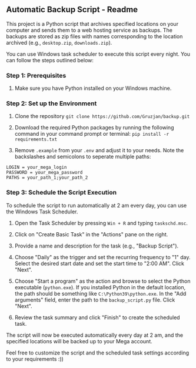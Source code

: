 ## Automatic Backup Script - Readme

This project is a Python script that archives specified locations on your computer and sends them to a web hosting service as backups. The backups are stored as zip files with names corresponding to the location archived (e.g., `desktop.zip`, `downloads.zip`).

You can use Windows task scheduler to execute this script every night. You can follow the steps outlined below:

### Step 1: Prerequisites

1. Make sure you have Python installed on your Windows machine. 

### Step 2: Set up the Environment

1. Clone the repository
```git clone https://github.com/Gruzjan/backup.git```

2. Download the required Python packages by running the following command in your command prompt or terminal:
```pip install -r requirements.txt```

3. Remove `.example` from your `.env` and adjust it to your needs. Note the backslashes and semicolons to seperate multiple paths:
```
LOGIN = your_mega_login
PASSWORD = your_mega_password
PATHS = your_path_1;your_path_2
```

### Step 3: Schedule the Script Execution

To schedule the script to run automatically at 2 am every day, you can use the Windows Task Scheduler.

1. Open the Task Scheduler by pressing `Win + R` and typing `taskschd.msc`.

2. Click on "Create Basic Task" in the "Actions" pane on the right.

3. Provide a name and description for the task (e.g., "Backup Script").

4. Choose "Daily" as the trigger and set the recurring frequency to "1" day. Select the desired start date and set the start time to "2:00 AM". Click "Next".

5. Choose "Start a program" as the action and browse to select the Python executable (`python.exe`). If you installed Python in the default location, the path should be something like `C:\Python39\python.exe`. In the "Add arguments" field, enter the path to the `backup_script.py` file. Click "Next".

6. Review the task summary and click "Finish" to create the scheduled task.

The script will now be executed automatically every day at 2 am, and the specified locations will be backed up to your Mega account.

Feel free to customize the script and the scheduled task settings according to your requirements :))
